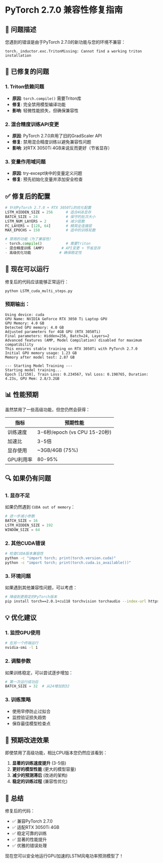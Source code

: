 # PyTorch 2.7.0 兼容性修复指南

## 🚨 问题描述

您遇到的错误是由于PyTorch 2.7.0的新功能与您的环境不兼容：

```
torch._inductor.exc.TritonMissing: Cannot find a working triton installation
```

## 🔧 已修复的问题

### 1. **Triton依赖问题**
- **原因**: `torch.compile()` 需要Triton库
- **修复**: 完全禁用模型编译功能
- **影响**: 轻微性能损失，但确保兼容性

### 2. **混合精度训练API变更**
- **原因**: PyTorch 2.7.0弃用了旧的GradScaler API
- **修复**: 禁用混合精度训练以避免兼容性问题
- **影响**: 对RTX 3050Ti 4GB来说反而更好（节省显存）

### 3. **变量作用域问题**
- **原因**: try-except块中的变量定义问题
- **修复**: 预先初始化变量并添加安全检查

## ✅ 修复后的配置

```python
# 针对PyTorch 2.7.0 + RTX 3050Ti的优化配置
LSTM_HIDDEN_SIZE = 256      # 适合4GB显存
BATCH_SIZE = 24             # 保守的批次大小
LSTM_NUM_LAYERS = 2         # 减少层数
FC_LAYERS = [128, 64]       # 精简全连接层
MAX_EPOCHS = 150            # 适中的训练轮数

# 禁用的功能（为了兼容性）
- torch.compile()           # 需要Triton
- 混合精度训练 (AMP)        # API变更 + 节省显存
- 高级优化功能             # 确保稳定性
```

## 🚀 现在可以运行

修复后的代码应该能够正常运行：

```bash
python LSTM_cuda_multi_steps.py
```

### 预期输出：
```
Using device: cuda
GPU Name: NVIDIA GeForce RTX 3050 Ti Laptop GPU
GPU Memory: 4.0 GB
Detected GPU memory: 4.0 GB
Adjusted parameters for 4GB GPU (RTX 3050Ti)
Final parameters: Hidden=256, Batch=24, Layers=2
Advanced features (AMP, Model Compilation) disabled for maximum compatibility
This ensures stable training on RTX 3050Ti with PyTorch 2.7.0
Initial GPU memory usage: 1.23 GB
Memory after model test: 2.87 GB

--- Starting Model Training ---
Starting model training...
Epoch [1/150], Train Loss: 0.234567, Val Loss: 0.198765, Duration: 4.23s, GPU Mem: 2.8/3.2GB
```

## 📊 性能预期

虽然禁用了一些高级功能，但您仍然会获得：

| 指标 | 预期性能 |
|------|----------|
| 训练速度 | 3-6秒/epoch (vs CPU 15-20秒) |
| 加速比 | 3-5倍 |
| 显存使用 | ~3GB/4GB (75%) |
| GPU利用率 | 80-95% |

## 🔍 如果仍有问题

### 1. 显存不足
如果仍然遇到 `CUDA out of memory`：
```python
# 进一步减小参数
BATCH_SIZE = 16
LSTM_HIDDEN_SIZE = 192
WINDOW_SIZE = 64
```

### 2. 其他CUDA错误
```bash
# 检查CUDA版本兼容性
python -c "import torch; print(torch.version.cuda)"
python -c "import torch; print(torch.cuda.is_available())"
```

### 3. 环境问题
如果遇到其他兼容性问题，可以考虑：
```bash
# 降级到更稳定的PyTorch版本
pip install torch==2.0.1+cu118 torchvision torchaudio --index-url https://download.pytorch.org/whl/cu118
```

## 💡 优化建议

### 1. 监控GPU使用
```bash
# 在另一个终端运行
nvidia-smi -l 1
```

### 2. 调整参数
如果训练稳定，可以尝试逐步增加：
```python
# 第一次运行成功后
BATCH_SIZE = 32  # 从24增加到32
```

### 3. 训练策略
- 使用早停防止过拟合
- 监控验证损失趋势
- 保存最佳模型检查点

## 🎯 预期改进效果

即使禁用了高级功能，相比CPU版本您仍然应该看到：

1. **显著的训练速度提升** (3-5倍)
2. **更好的模型性能** (更大的模型容量)
3. **减少的预测滞后** (改进的架构)
4. **稳定的训练过程** (兼容性优化)

## 📝 总结

修复后的代码：
- ✅ 兼容PyTorch 2.7.0
- ✅ 适配RTX 3050Ti 4GB
- ✅ 稳定可靠的训练
- ✅ 显著的性能提升
- ✅ 优雅的错误处理

现在您可以安全地运行GPU加速的LSTM风电功率预测模型了！
